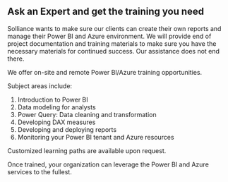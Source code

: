 ## Ask an Expert and get the training you need

Solliance wants to make sure our clients can create their own reports and manage their Power BI and Azure environment. We will provide end of project documentation and training materials to make sure you have the necessary materials for continued success. Our assistance does not end there.

We offer on-site and remote Power BI/Azure training opportunities.

Subject areas include:

1. Introduction to Power BI
2. Data modeling for analysts
3. Power Query: Data cleaning and transformation
4. Developing DAX measures
5. Developing and deploying reports
6. Monitoring your Power BI tenant and Azure resources

Customized learning paths are available upon request.

Once trained, your organization can leverage the Power BI and Azure services to the fullest.
